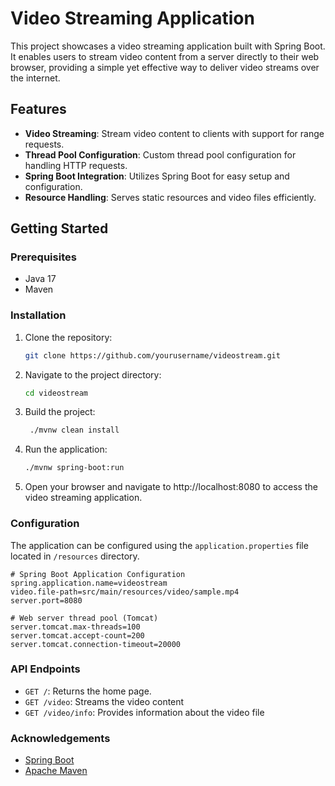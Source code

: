 # Video Streaming Application

This project showcases a video streaming application built with Spring Boot. It enables users to stream video content from a server directly to their web browser, providing a simple yet effective way to deliver video streams over the internet.

## Features

- **Video Streaming**: Stream video content to clients with support for range requests.
- **Thread Pool Configuration**: Custom thread pool configuration for handling HTTP requests.
- **Spring Boot Integration**: Utilizes Spring Boot for easy setup and configuration.
- **Resource Handling**: Serves static resources and video files efficiently.

## Getting Started

### Prerequisites

- Java 17
- Maven

### Installation

1. Clone the repository:
   ```sh
   git clone https://github.com/yourusername/videostream.git
   ```
   
2. Navigate to the project directory:
   ```sh
   cd videostream
   ```

3. Build the project:
   ```sh
    ./mvnw clean install
    ```

4. Run the application:
    ```sh
    ./mvnw spring-boot:run
    ```

5. Open your browser and navigate to http://localhost:8080 to access the video streaming application.

### Configuration
The application can be configured using the `application.properties` file located in `/resources` directory.

```
# Spring Boot Application Configuration
spring.application.name=videostream
video.file-path=src/main/resources/video/sample.mp4
server.port=8080

# Web server thread pool (Tomcat)
server.tomcat.max-threads=100
server.tomcat.accept-count=200
server.tomcat.connection-timeout=20000

```

### API Endpoints
- `GET /`: Returns the home page.
- `GET /video`: Streams the video content
- `GET /video/info`: Provides information about the video file


### Acknowledgements

- [Spring Boot](https://spring.io/projects/spring-boot)
- [Apache Maven](https://maven.apache.org/)


   